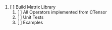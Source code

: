 1. [ ] Build Matrix Library
	1. [ ] All Operators implemented from CTensor
	2. [ ] Unit Tests
	3. [ ] Examples